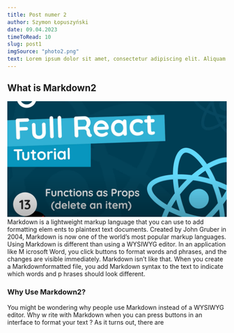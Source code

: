 ```yaml
---
title: Post numer 2
author: Szymon Łopuszyński
date: 09.04.2023
timeToRead: 10
slug: post1
imgSource: "photo2.png"
text: Lorem ipsum dolor sit amet, consectetur adipiscing elit. Aliquam ac nibh vel 
---
```

## What is Markdown2
![photo2](./images/photo2.png)
Markdown is a lightweight markup language that you can use to add formatting elem
ents to plaintext text documents. Created by John Gruber in 2004, Markdown is now
 one of the world’s most popular markup languages.
Using Markdown is different than using a WYSIWYG editor. In an application like M
icrosoft Word, you click buttons to format words and phrases, and the changes are
 visible immediately. Markdown isn’t like that. When you create a Markdownformatted file, you add Markdown syntax to the text to indicate which words and p
hrases should look different.
### Why Use Markdown2?
You might be wondering why people use Markdown instead of a WYSIWYG editor. Why w
rite with Markdown when you can press buttons in an interface to format your text
? As it turns out, there are